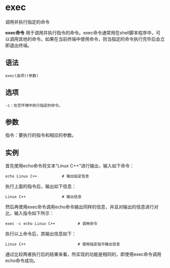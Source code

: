 exec
===

调用并执行指定的命令


**exec命令** 用于调用并执行指令的命令。exec命令通常用在shell脚本程序中，可以调用其他的命令。如果在当前终端中使用命令，则当指定的命令执行完毕后会立即退出终端。

##  语法

```
exec(选项)(参数)
```

##  选项

```
-c：在空环境中执行指定的命令。
```

##  参数

指令：要执行的指令和相应的参数。

##  实例

首先使用echo命令将文本“Linux C++”进行输出，输入如下命令：

```
echo Linux C++           # 输出指定信息
```

执行上面的指令后，输出如下信息：

```
Linux C++                # 输出信息
```

然后再使用exec命令调用echo命令输出同样的信息，并且对输出的信息进行对比，输入指令如下所示：

```
exec -c echo Linux C++          # 调用命令
```

执行以上命令后，其输出信息如下：

```
Linux C++                       # 使用指定指令输出信息
```

通过比较两者执行后的结果来看，所实现的功能是相同的，即使用exec命令调用echo命令成功。


